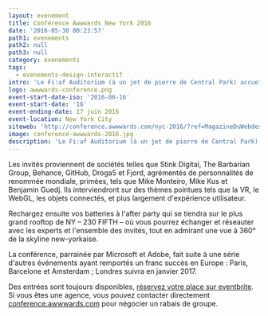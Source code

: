```yaml
---
layout: evenement
title: Conférence Awwwards New York 2016
date: '2016-05-30 00:23:57'
path1: evenements
path2: null
path3: null
category: evenements
tags:
  - evenements-design-interactif
intro: 'Le Fi:af Auditorium (à un jet de pierre de Central Park) accueillera les talents du Web Design pour 2 jours autour de 16 conférences.'
logo: awwwards-conference.png
event-start-date-iso: '2016-06-16'
event-start-date: '16'
event-ending-date: 17 juin 2016
event-location: New York City
siteweb: 'http://conference.awwwards.com/nyc-2016/?ref=MagazineDuWebdesign'
image: conference-awwwards-2016.jpg
description: 'Le Fi:af Auditorium (à un jet de pierre de Central Park) accueillera les talents du Web Design pour 2 jours autour de 16 conférences.'
---
```


Les invités proviennent de sociétés telles que Stink Digital, The Barbarian Group, Behance, GitHub, Droga5 et Fjord, agrémentés de personnalités de renommée mondiale, primées, tels que Mike Monteiro, Mike Kus et Benjamin Guedj. Ils interviendront sur des thèmes pointues tels que la VR, le WebGL, les objets connectés, et plus largement d'expérience utilisateur.

Rechargez ensuite vos batteries à l'after party qui se tiendra sur le plus grand rooftop de NY – 230 FIFTH – où vous pourrez échanger et réseauter avec les experts et l'ensemble des invités, tout en admirant une vue à 360° de la skyline new-yorkaise.

La conférence, parrainée par Microsoft et Adobe, fait suite à une série d'autres événements ayant remportés un franc succès en Europe : Paris, Barcelone et Amsterdam ; Londres suivra en janvier 2017.

Des entrées sont toujours disponibles, [réservez votre place sur eventbrite](https://www.eventbrite.es/e/awwwards-conference-new-york-2016-tickets-20699341287). Si vous êtes une agence, vous pouvez contacter directement [conference.awwwards.com](http://conference.awwwards.com/nyc-2016/) pour négocier un rabais de groupe.
